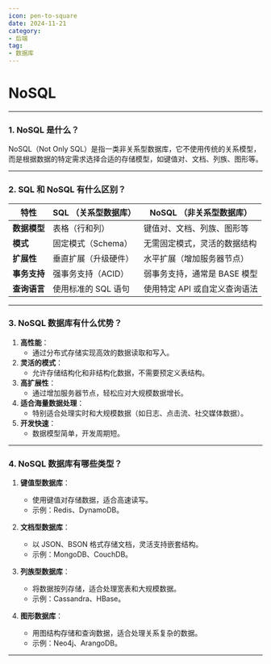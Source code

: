 ```yaml
---
icon: pen-to-square
date: 2024-11-21
category:
- 后端
tag:
- 数据库
---
```

# NoSQL

---

### **1. NoSQL 是什么？**
NoSQL（Not Only SQL）是指一类非关系型数据库，它不使用传统的关系模型，而是根据数据的特定需求选择合适的存储模型，如键值对、文档、列族、图形等。

---

### **2. SQL 和 NoSQL 有什么区别？**

| 特性                  | SQL （关系型数据库）         | NoSQL （非关系型数据库）       |
|-----------------------|-----------------------------|--------------------------------|
| **数据模型**          | 表格（行和列）              | 键值对、文档、列族、图形等     |
| **模式**              | 固定模式（Schema）          | 无需固定模式，灵活的数据结构  |
| **扩展性**            | 垂直扩展（升级硬件）         | 水平扩展（增加服务器节点）     |
| **事务支持**          | 强事务支持（ACID）           | 弱事务支持，通常是 BASE 模型  |
| **查询语言**          | 使用标准的 SQL 语句         | 使用特定 API 或自定义查询语法 |

---

### **3. NoSQL 数据库有什么优势？**

1. **高性能**：
    - 通过分布式存储实现高效的数据读取和写入。
2. **灵活的模式**：
    - 允许存储结构化和非结构化数据，不需要预定义表结构。
3. **高扩展性**：
    - 通过增加服务器节点，轻松应对大规模数据增长。
4. **适合海量数据处理**：
    - 特别适合处理实时和大规模数据（如日志、点击流、社交媒体数据）。
5. **开发快速**：
    - 数据模型简单，开发周期短。

---

### **4. NoSQL 数据库有哪些类型？**

1. **键值型数据库**：
    - 使用键值对存储数据，适合高速读写。
    - 示例：Redis、DynamoDB。

2. **文档型数据库**：
    - 以 JSON、BSON 格式存储文档，灵活支持嵌套结构。
    - 示例：MongoDB、CouchDB。

3. **列族型数据库**：
    - 将数据按列存储，适合处理宽表和大规模数据。
    - 示例：Cassandra、HBase。

4. **图形数据库**：
    - 用图结构存储和查询数据，适合处理关系复杂的数据。
    - 示例：Neo4j、ArangoDB。

---


